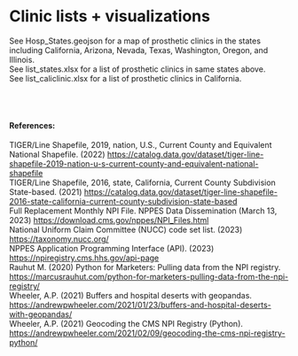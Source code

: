 # Clinic lists + visualizations

See Hosp_States.geojson for a map of prosthetic clinics in the states including California, Arizona, Nevada, Texas, Washington, Oregon, and Illinois.<br /> 
See list_states.xlsx for a list of prosthetic clinics in same states above. <br />
See list_caliclinic.xlsx for a list of prosthetic clinics in California. <br /> 

<br /> <br /> 

#### References:

TIGER/Line Shapefile, 2019, nation, U.S., Current County and Equivalent National Shapefile. (2022) https://catalog.data.gov/dataset/tiger-line-shapefile-2019-nation-u-s-current-county-and-equivalent-national-shapefile <br />
TIGER/Line Shapefile, 2016, state, California, Current County Subdivision State-based. (2021) https://catalog.data.gov/dataset/tiger-line-shapefile-2016-state-california-current-county-subdivision-state-based <br /> 
Full Replacement Monthly NPI File. NPPES Data Dissemination (March 13, 2023) https://download.cms.gov/nppes/NPI_Files.html <br /> 
National Uniform Claim Committee (NUCC) code set list. (2023) https://taxonomy.nucc.org/ <br /> 
NPPES Application Programming Interface (API). (2023) https://npiregistry.cms.hhs.gov/api-page <br /> 
Rauhut M. (2020) Python for Marketers: Pulling data from the NPI registry. https://marcusrauhut.com/python-for-marketers-pulling-data-from-the-npi-registry/ <br /> 
Wheeler, A.P. (2021) Buffers and hospital deserts with geopandas. https://andrewpwheeler.com/2021/01/23/buffers-and-hospital-deserts-with-geopandas/ <br /> 
Wheeler, A.P. (2021) Geocoding the CMS NPI Registry (Python). https://andrewpwheeler.com/2021/02/09/geocoding-the-cms-npi-registry-python/ <br /> 
